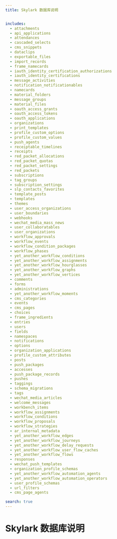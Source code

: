 ```yaml
---
title: Skylark 数据库说明


includes:
  - attachments
  - api_applications
  - attendances
  - cascaded_selects
  - cms_snippets
  - dataclips
  - exportable_files
  - import_records
  - frame_namecards
  - iauth_identity_certification_authorizations
  - iauth_identity_certifications
  - message_activities
  - notification_notificationables
  - namecards
  - material_folders
  - message_groups
  - material_files
  - oauth_access_grants
  - oauth_access_tokens
  - oauth_applications
  - organizations
  - print_templates
  - profile_custom_options
  - profile_custom_values
  - push_agents
  - receiptable_timelines
  - receipts
  - red_packet_allocations
  - red_packet_quotas
  - red_packet_settings
  - red_packets
  - subscriptions
  - tag_groups
  - subscription_settings
  - slp_contacts_favorites
  - template_posts
  - templates
  - themes
  - user_access_organizations
  - user_boundaries
  - webhooks
  - wechat_media_mass_news
  - user_collaboratables
  - user_organizations
  - workflow_approvals
  - workflow_events
  - workflow_condition_packages
  - workflow_phases
  - yet_another_workflow_conditions
  - yet_another_workflow_assignments
  - yet_another_workflow_hourglasses
  - yet_another_workflow_graphs
  - yet_another_workflow_vertices
  - comments
  - forms
  - administrations
  - yet_another_workflow_moments
  - cms_categories
  - events
  - cms_pages
  - choices
  - frame_ingredients
  - entries
  - users
  - fields
  - namespaces
  - notifications
  - options
  - organization_applications
  - profile_custom_attributes
  - posts
  - push_packages
  - accesses
  - push_package_records
  - pushes
  - taggings
  - schema_migrations
  - tags
  - wechat_media_articles
  - welcome_messages
  - workbench_items
  - workflow_assignments
  - workflow_conditions
  - workflow_proposals
  - workflow_strategies
  - ar_internal_metadata
  - yet_another_workflow_edges
  - yet_another_workflow_journeys
  - yet_another_workflow_delay_requests
  - yet_another_workflow_user_flow_caches
  - yet_another_workflow_flows
  - responses
  - wechat_push_templates
  - organization_profile_schemas
  - yet_another_workflow_automation_agents
  - yet_another_workflow_automation_operators
  - user_profile_schemas
  - url_filters
  - cms_page_agents

search: true
---
```


# Skylark 数据库说明

